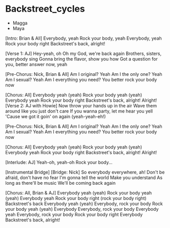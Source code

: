 # Backstreet_cycles

- Magga
- Maya

[Intro: Brian & All]
Everybody, yeah
Rock your body, yeah
Everybody, yeah
Rock your body right
Backstreet's back, alright!

[Verse 1: AJ]
Hey-yeah, oh
Oh my God, we're back again
Brothers, sisters, everybody sing
Gonna bring the flavor, show you how
Got a question for you, better answer now, yeah

[Pre-Chorus: Nick, Brian & All]
Am I original? Yeah
Am I the only one? Yeah
Am I sexual? Yeah
Am I everything you need?
You better rock your body now

[Chorus: All]
Everybody yeah (yeah)
Rock your body yeah (yeah)
Everybody yeah
Rock your body right
Backstreet's back, alright!
Alright!
[Verse 2: AJ with Howie]
Now throw your hands up in the air
Wave them around like you just don't care
If you wanna party, let me hear you yell
'Cause we got it goin' on again (yeah-yeah-eh!)

[Pre-Chorus: Nick, Brian & All]
Am I original? Yeah
Am I the only one? Yeah
Am I sexual? Yeah
Am I everything you need?
You better rock your body now

[Chorus: All]
Everybody yeah (yeah)
Rock your body yeah (yeah)
Everybody yeah
Rock your body right
Backstreet's back, alright!
Alright!

[Interlude: AJ]
Yeah-oh, yeah-oh
Rock your body...

[Instrumental Bridge]
[Bridge: Nick]
So everybody everywhere, ah!
Don't be afraid, don't have no fear
I'm gonna tell the world
Make you understand
As long as there'll be music
We'll be coming back again

[Chorus: All, Brian & AJ]
Everybody yeah (yeah)
Rock your body yeah (yeah)
Everybody yeah
Rock your body right (rock your body right)
Backstreet's back
Everybody yeah (yeah)
Everybody, rock your body
Rock your body yeah (yeah)
Everybody
Everybody, rock your body
Everybody yeah
Everybody, rock your body
Rock your body right
Everybody
Backstreet's back, alright!
